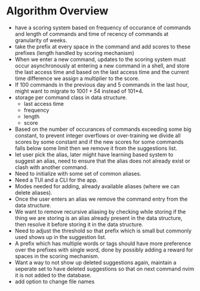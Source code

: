 # Algorithm Overview

- have a scoring system based on frequency of occurance of commands and length of commands and time of recency of commands at granularity of weeks.
- take the prefix at every space in the command and add scores to these prefixes (length handled by scoring mechanism)
- When we enter a new command, updates to the scoring system must occur asynchronously at entering a new command in a shell, and store the last access time and based on the last access time and the current time difference we assign a multiplier to the score.
- If 100 commands in the previous day and 5 commands in the last hour, might want to migrate to 100*1 + 5*4 instead of 101*4.
- storage per command class in data structure.
  - last access time
  - frequency
  - length
  - score
- Based on the number of occurances of commands exceeding some big constant, to prevent integer overflows or over-training we divide all scores by some constant and if the new scores for some commands falls below some limit then we remove it from the suggestions list.
- let user pick the alias, later might have learning based system to suggest an alias, need to ensure that the alias does not already exist or clash with another command.
- Need to initialize with some set of common aliases.
- Need a TUI and a CLI for the app.
- Modes needed for adding, already available aliases (where we can delete aliases).
- Once the user enters an alias we remove the command entry from the data structure.
- We want to remove recursive aliasing by checking while storing if the thing we are storing is an alias already present in the data structure, then resolve it before storing it in the data structure.
- Need to adjust the threshold so that prefix which is small but commonly used shows up in the suggestion list.
- A prefix which has multiple words or tags should have more preference over the prefixes with single word, done by possibly adding a reward for spaces in the scoring mechanism.
- Want a way to not show up deleted suggestions again, maintain a seperate set to have deleted suggestions so that on next command nvim it is not added to the database.
- add option to change file names
